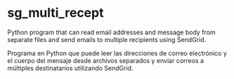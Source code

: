 # sg_multi_recept

Python program that can read email addresses 
and message body from separate files 
and send emails to multiple recipients using SendGrid.

Programa en Python  que puede leer las direcciones de correo electrónico 
y el cuerpo del mensaje desde archivos separados 
y enviar correos a múltiples destinatarios utilizando SendGrid.
